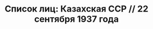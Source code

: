 ---
title: 'Список лиц: Казахская ССР // 22 сентября 1937 года'
description: РГАСПИ, ф.17, т.3, оп.171, дело 411, лист 122
images:
- /disk/pictures/v03/17-171-411-122.jpg
- /disk/pictures/v03/17-171-411-123.jpg
- /disk/pictures/v03/17-171-411-124.jpg
- /disk/pictures/v03/17-171-411-125.jpg
- /disk/pictures/v03/17-171-411-126.jpg
- /disk/pictures/v03/17-171-411-127.jpg
---
